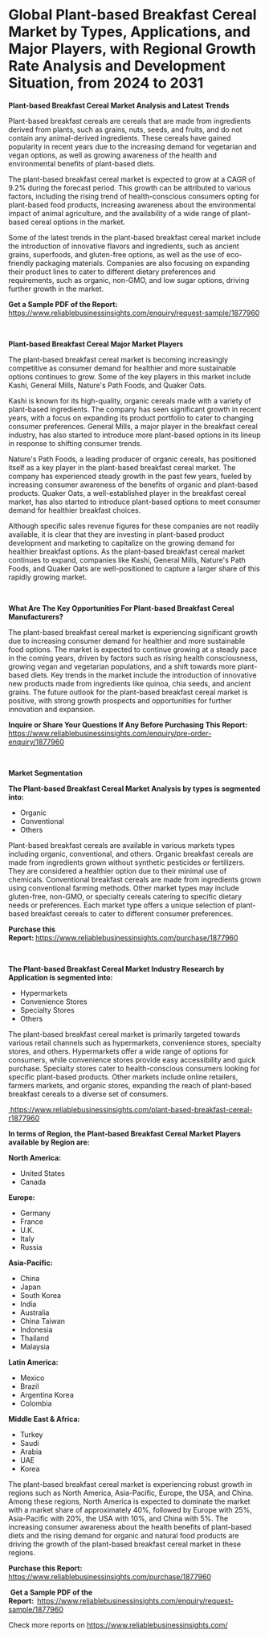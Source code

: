 <p><h1>Global Plant-based Breakfast Cereal Market by Types, Applications, and Major Players, with Regional Growth Rate Analysis and Development Situation, from 2024 to 2031</h1></p><p><strong>Plant-based Breakfast Cereal Market Analysis and Latest Trends</strong></p>
<p><p>Plant-based breakfast cereals are cereals that are made from ingredients derived from plants, such as grains, nuts, seeds, and fruits, and do not contain any animal-derived ingredients. These cereals have gained popularity in recent years due to the increasing demand for vegetarian and vegan options, as well as growing awareness of the health and environmental benefits of plant-based diets.</p><p>The plant-based breakfast cereal market is expected to grow at a CAGR of 9.2% during the forecast period. This growth can be attributed to various factors, including the rising trend of health-conscious consumers opting for plant-based food products, increasing awareness about the environmental impact of animal agriculture, and the availability of a wide range of plant-based cereal options in the market.</p><p>Some of the latest trends in the plant-based breakfast cereal market include the introduction of innovative flavors and ingredients, such as ancient grains, superfoods, and gluten-free options, as well as the use of eco-friendly packaging materials. Companies are also focusing on expanding their product lines to cater to different dietary preferences and requirements, such as organic, non-GMO, and low sugar options, driving further growth in the market.</p></p>
<p><strong>Get a Sample PDF of the Report:&nbsp;</strong> <a href="https://www.reliablebusinessinsights.com/enquiry/request-sample/1877960">https://www.reliablebusinessinsights.com/enquiry/request-sample/1877960</a></p>
<p>&nbsp;</p>
<p><strong>Plant-based Breakfast Cereal Major Market Players</strong></p>
<p><p>The plant-based breakfast cereal market is becoming increasingly competitive as consumer demand for healthier and more sustainable options continues to grow. Some of the key players in this market include Kashi, General Mills, Nature's Path Foods, and Quaker Oats.</p><p>Kashi is known for its high-quality, organic cereals made with a variety of plant-based ingredients. The company has seen significant growth in recent years, with a focus on expanding its product portfolio to cater to changing consumer preferences. General Mills, a major player in the breakfast cereal industry, has also started to introduce more plant-based options in its lineup in response to shifting consumer trends.</p><p>Nature's Path Foods, a leading producer of organic cereals, has positioned itself as a key player in the plant-based breakfast cereal market. The company has experienced steady growth in the past few years, fueled by increasing consumer awareness of the benefits of organic and plant-based products. Quaker Oats, a well-established player in the breakfast cereal market, has also started to introduce plant-based options to meet consumer demand for healthier breakfast choices.</p><p>Although specific sales revenue figures for these companies are not readily available, it is clear that they are investing in plant-based product development and marketing to capitalize on the growing demand for healthier breakfast options. As the plant-based breakfast cereal market continues to expand, companies like Kashi, General Mills, Nature's Path Foods, and Quaker Oats are well-positioned to capture a larger share of this rapidly growing market.</p></p>
<p>&nbsp;</p>
<p><strong>What Are The Key Opportunities For Plant-based Breakfast Cereal Manufacturers?</strong></p>
<p><p>The plant-based breakfast cereal market is experiencing significant growth due to increasing consumer demand for healthier and more sustainable food options. The market is expected to continue growing at a steady pace in the coming years, driven by factors such as rising health consciousness, growing vegan and vegetarian populations, and a shift towards more plant-based diets. Key trends in the market include the introduction of innovative new products made from ingredients like quinoa, chia seeds, and ancient grains. The future outlook for the plant-based breakfast cereal market is positive, with strong growth prospects and opportunities for further innovation and expansion.</p></p>
<p><strong>Inquire or Share Your Questions If Any Before Purchasing This Report:</strong> <a href="https://www.reliablebusinessinsights.com/enquiry/pre-order-enquiry/1877960">https://www.reliablebusinessinsights.com/enquiry/pre-order-enquiry/1877960</a></p>
<p>&nbsp;</p>
<p><strong>Market Segmentation</strong></p>
<p><strong>The Plant-based Breakfast Cereal Market Analysis by types is segmented into:</strong></p>
<p><ul><li>Organic</li><li>Conventional</li><li>Others</li></ul></p>
<p><p>Plant-based breakfast cereals are available in various markets types including organic, conventional, and others. Organic breakfast cereals are made from ingredients grown without synthetic pesticides or fertilizers. They are considered a healthier option due to their minimal use of chemicals. Conventional breakfast cereals are made from ingredients grown using conventional farming methods. Other market types may include gluten-free, non-GMO, or specialty cereals catering to specific dietary needs or preferences. Each market type offers a unique selection of plant-based breakfast cereals to cater to different consumer preferences.</p></p>
<p><strong>Purchase this Report:&nbsp;</strong><a href="https://www.reliablebusinessinsights.com/purchase/1877960">https://www.reliablebusinessinsights.com/purchase/1877960</a></p>
<p>&nbsp;</p>
<p><strong>The Plant-based Breakfast Cereal Market Industry Research by Application is segmented into:</strong></p>
<p><ul><li>Hypermarkets</li><li>Convenience Stores</li><li>Specialty Stores</li><li>Others</li></ul></p>
<p><p>The plant-based breakfast cereal market is primarily targeted towards various retail channels such as hypermarkets, convenience stores, specialty stores, and others. Hypermarkets offer a wide range of options for consumers, while convenience stores provide easy accessibility and quick purchase. Specialty stores cater to health-conscious consumers looking for specific plant-based products. Other markets include online retailers, farmers markets, and organic stores, expanding the reach of plant-based breakfast cereals to a diverse set of consumers.</p></p>
<p><a href="https://www.reliablebusinessinsights.com/plant-based-breakfast-cereal-r1877960">&nbsp;https://www.reliablebusinessinsights.com/plant-based-breakfast-cereal-r1877960</a></p>
<p><strong>In terms of Region, the Plant-based Breakfast Cereal Market Players available by Region are:</strong></p>
<p>
    <p> <strong> North America: </strong>
        <ul>
            <li>United States</li>
            <li>Canada</li>
        </ul>
        </p> 
    <p> <strong> Europe: </strong>
        <ul>
            <li>Germany</li>
            <li>France</li>
            <li>U.K.</li>
            <li>Italy</li>
            <li>Russia</li>
        </ul>
        </p> 
    <p> <strong> Asia-Pacific: </strong>
        <ul>
            <li>China</li>
            <li>Japan</li>
            <li>South Korea</li>
            <li>India</li>
            <li>Australia</li>
            <li>China Taiwan</li>
            <li>Indonesia</li>
            <li>Thailand</li>
            <li>Malaysia</li>
        </ul>
        </p> 
    <p> <strong> Latin America: </strong>
        <ul>
            <li>Mexico</li>
            <li>Brazil</li>
            <li>Argentina Korea</li>
            <li>Colombia</li>
        </ul>
        </p> 
    <p> <strong> Middle East & Africa: </strong>
        <ul>
            <li>Turkey</li>
            <li>Saudi</li>
            <li>Arabia</li>
            <li>UAE</li>
            <li>Korea</li>
        </ul>
    </p>
    </p>
<p><p>The plant-based breakfast cereal market is experiencing robust growth in regions such as North America, Asia-Pacific, Europe, the USA, and China. Among these regions, North America is expected to dominate the market with a market share of approximately 40%, followed by Europe with 25%, Asia-Pacific with 20%, the USA with 10%, and China with 5%. The increasing consumer awareness about the health benefits of plant-based diets and the rising demand for organic and natural food products are driving the growth of the plant-based breakfast cereal market in these regions.</p></p>
<p><strong>Purchase this Report: </strong><a href="https://www.reliablebusinessinsights.com/purchase/1877960">https://www.reliablebusinessinsights.com/purchase/1877960</a></p>
<p>&nbsp;<strong>Get a Sample PDF of the Report:&nbsp;&nbsp;</strong><a href="https://www.reliablebusinessinsights.com/enquiry/request-sample/1877960">https://www.reliablebusinessinsights.com/enquiry/request-sample/1877960</a></p>
<p><strong></strong></p>
<p>Check more reports on <a href="https://www.reliablebusinessinsights.com/">https://www.reliablebusinessinsights.com/</a></p>